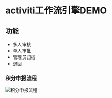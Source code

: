 # activiti工作流引擎DEMO

## 功能

* 多人审核
* 单人审批
* 管理员归档
* 退回


### 积分申报流程
![积分申报流程](screenshot/multiTask.png)

